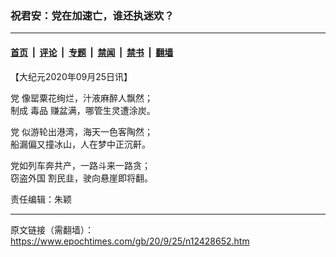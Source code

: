 ### 祝君安：党在加速亡，谁还执迷欢？

---

#### [首页](../../../..?n12428652) &nbsp;|&nbsp; [评论](../../../../../epoch-comment?n12428652) &nbsp;|&nbsp; [专题](../../../../../epoch-special?n12428652) &nbsp;|&nbsp; [禁闻](../../../../../epoch-news?n12428652) &nbsp;|&nbsp; [禁书](../../../../../books?n12428652) &nbsp;|&nbsp; [翻墙](https://github.com/gfw-breaker/nogfw/blob/master/README.md?n12428652)


<div class="post_content" id="artbody" itemprop="articleBody">
 <!-- article content begin -->
 <p>
  【大纪元2020年09月25日讯】
 </p>
 <p>
  <ok href="https://www.epochtimes.com/gb/tag/%E5%85%9A.html">
   党
  </ok>
  像罂粟花绚烂，汁液麻醉人飘然；
  <br/>
  制成
  <ok href="https://www.epochtimes.com/gb/tag/%E6%AF%92%E5%93%81.html">
   毒品
  </ok>
  赚盆满，哪管生灵遭涂炭。
 </p>
 <p>
  <ok href="https://www.epochtimes.com/gb/tag/%E5%85%9A.html">
   党
  </ok>
  似游轮出港湾，海天一色客陶然；
  <br/>
  船漏偏又撞冰山，人在梦中正沉鼾。
 </p>
 <p>
  党如列车奔共产，一路斗来一路贪；
  <br/>
  <ok href="https://www.epochtimes.com/gb/tag/%E7%AA%83%E7%9B%97%E5%A4%96%E5%9B%BD.html">
   窃盗外国
  </ok>
  割民韭，驶向悬崖即将翻。
 </p>
 <p>
  责任编辑：朱颖
 </p>
 <!-- article content end -->
 <div id="below_article_ad">
 </div>
</div>


---

原文链接（需翻墙）：https://www.epochtimes.com/gb/20/9/25/n12428652.htm